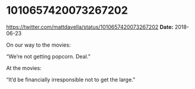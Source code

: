 # 1010657420073267202
https://twitter.com/mattdavella/status/1010657420073267202
**Date:** 2018-06-23

On our way to the movies:

“We’re not getting popcorn. Deal.”

At the movies:

“It’d be financially irresponsible not to get the large.”
